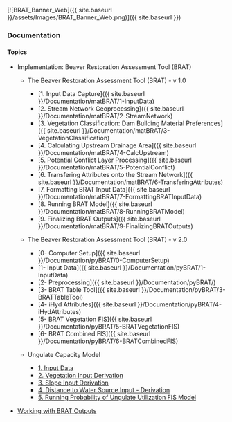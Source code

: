 [![BRAT_Banner_Web]({{ site.baseurl }}/assets/Images/BRAT_Banner_Web.png)]({{ site.baseurl }})



### Documentation

#### Topics

- Implementation: Beaver Restoration Assessment Tool (BRAT)

  - The Beaver Restoration Assessment Tool (BRAT) - v 1.0

    - [1. Input Data Capture]({{ site.baseurl }}/Documentation/matBRAT/1-InputData)
    - [2. Stream Network Geoprocessing]({{ site.baseurl }}/Documentation/matBRAT/2-StreamNetwork)
    - [3. Vegetation Classification: Dam Building Material Preferences]({{ site.baseurl }}/Documentation/matBRAT/3-VegetationClassification)
    - [4. Calculating Upstream Drainage Area]({{ site.baseurl }}/Documentation/matBRAT/4-CalcUpstream)
    - [5. Potential Conflict Layer Processing]({{ site.baseurl }}/Documentation/matBRAT/5-PotentialConflict)
    - [6. Transfering Attributes onto the Stream Network]({{ site.baseurl }}/Documentation/matBRAT/6-TransferingAttributes)
    - [7. Formatting BRAT Input Data]({{ site.baseurl }}/Documentation/matBRAT/7-FormattingBRATInputData)
    - [8. Running BRAT Model]({{ site.baseurl }}/Documentation/matBRAT/8-RunningBRATModel)
    - [9. Finalizing BRAT Outputs]({{ site.baseurl }}/Documentation/matBRAT/9-FinalizingBRATOutputs)

  - The Beaver Restoration Assessment Tool (BRAT) - v 2.0

    - [0- Computer Setup]({{ site.baseurl }}/Documentation/pyBRAT/0-ComputerSetup)
    - [1- Input Data]({{ site.baseurl }}/Documentation/pyBRAT/1-InputData)
    - [2- Preprocessing]({{ site.baseurl }}/Documentation/pyBRAT/)
    - [3- BRAT Table Tool]({{ site.baseurl }}/Documentation/pyBRAT/3-BRATTableTool)
    - [4- iHyd Attributes]({{ site.baseurl }}/Documentation/pyBRAT/4-iHydAttributes)
    - [5- BRAT Vegetation FIS]({{ site.baseurl }}/Documentation/pyBRAT/5-BRATVegetationFIS)
    - [6- BRAT Combined FIS]({{ site.baseurl }}/Documentation/pyBRAT/6-BRATCombinedFIS)

  - Ungulate Capacity Model

    - [1. Input Data](http://brat.joewheaton.org/home/documentation/manual-implementation/ungulate-capacity-model/1-input-data)
    - [2. Vegetation Input Derivation](http://brat.joewheaton.org/home/documentation/manual-implementation/ungulate-capacity-model/2-landcover-input-derivation)
    - [3. Slope Input Derivation](http://brat.joewheaton.org/home/documentation/manual-implementation/ungulate-capacity-model/3-slope-input-derivation)
    - [4. Distance to Water Source Input - Derivation](http://brat.joewheaton.org/home/documentation/manual-implementation/ungulate-capacity-model/4-distance-to-water-source-input---derivation)
    - [5. Running Probability of Ungulate Utilization FIS Model](http://brat.joewheaton.org/home/documentation/manual-implementation/ungulate-capacity-model/5-running-ungulate-capacity-fis-model)

- [Working with BRAT Outputs](http://brat.joewheaton.org/home/documentation/working-with-brat-outputs)